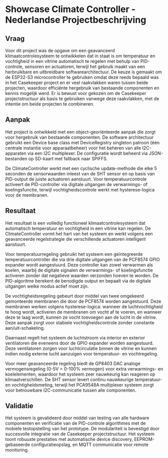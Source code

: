 # Showcase Climate Controller - Nederlandse Projectbeschrijving

## Vraag

Voor dit project was de opgave om een geavanceerd klimaatcontrolesysteem te ontwikkelen dat in staat is om temperatuur en vochtigheid in een vitrine automatisch te regelen met behulp van PID-controle, sensoren en actuatoren, terwijl het gebruik maakt van een herbruikbare en uitbreidbare softwarearchitectuur. De keuze is gemaakt om de ESP32-S3 microcontroller te gebruiken omdat deze reeds bepaald was in het Casekeeper project en er veel raakvlakken waren tussen beide projecten, waardoor efficiënte hergebruik van bestaande componenten en kennis mogelijk werd. Er is bewust voor gekozen om de Casekeeper projectstructuur als basis te gebruiken vanwege deze raakvlakken, met de intentie om beide projecten te combineren.

## Aanpak

Het project is ontwikkeld met een object-georiënteerde aanpak die zorgt voor hergebruik van bestaande componenten. De software architectuur gebruikt een Device base class met DeviceRegistry singleton patroon (één centrale instantie voor apparaatbeheer) voor het beheren van alle I2C-apparaten via een I2C multiplexer. De configuratie wordt beheerd via JSON-bestanden op SD-kaart met fallback naar SPIFFS.

De ClimateController werkt met een cyclische update-methode die elke 5 seconden de sensorwaarden inleest van de SHT sensor en op basis van PID-output de juiste actuatoren aanstuurt. Voor temperatuurcontrole activeert de PID-controller via digitale uitgangen de verwarmings- of koelingsfunctie, terwijl vochtigheidscontrole werkt met hysterese-logica voor de membranen.

## Resultaat

Het resultaat is een volledig functioneel klimaatcontrolesysteem dat automatisch temperatuur en vochtigheid in een vitrine kan regelen. De ClimateController vormt het hart van het systeem en werkt volgens een geavanceerde regelstrategie die verschillende actuatoren intelligent aanstuurt.

Voor temperatuurregeling gebruikt het systeem een geïntegreerde temperatuurcontroller die via drie digitale uitgangen van de PCF8574 GPIO expander wordt aangestuurd. Deze controller kan zowel verwarmen als koelen, waarbij de digitale signalen de verwarmings- of koelingsfunctie activeren zonder dat negatieve waarden verzonden hoeven te worden. De PID-algoritme berekent de benodigde output en bepaalt via de digitale uitgangen welke modus actief moet zijn.

De vochtigheidsregeling gebeurt door middel van twee omgekeerd gemonteerde membranen die door de PCF8574 worden aangestuurd. Deze membranen werken volgens hysterese-logica: wanneer de luchtvochtigheid te hoog wordt, activeren de membranen om vocht af te voeren, en wanneer deze te laag wordt, kunnen ze vocht toevoegen aan de lucht in de vitrine. Deze aanpak zorgt voor stabiele vochtigheidscontrole zonder constante aan/uit-schakeling.

Daarnaast regelt het systeem de luchtstroom via interior en exterior ventilatoren die eveneens door de GPIO expander worden aangestuurd. Deze ventilatoren zorgen voor luchtcirculatie binnen de vitrine en kunnen indien nodig externe lucht aanzuigen voor temperatuur- en vochtregeling.

Voor meer geavanceerde regeling biedt de GP8403 DAC analoge vermogensregeling (0-5V = 0-100% vermogen) voor extra verwarmings- en koelelementen, waardoor het systeem zeer nauwkeurig kan reageren op klimaatverschillen. De SHT sensor levert continu nauwkeurige temperatuur- en vochtigheidsmeting, terwijl het PCA9548A multiplexer systeem zorgt voor betrouwbare I2C-communicatie tussen alle componenten.

## Validatie

Het systeem is gevalideerd door middel van testing van alle hardware componenten en verificatie van de PID-controle algorithmes met de mobiele testopstelling van het prototype. De modulariteit is bevestigd door succesvolle integratie van de Casekeeper projectstructuur. Het systeem toont robuuste prestaties met automatische device discovery, EEPROM-gebaseerde configuratieopslag, en MQTT communicatie voor remote monitoring.
